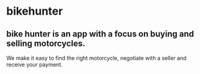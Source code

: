 # bikehunter

## bike hunter is an app with a focus on buying and selling motorcycles. 
We make it easy to find the right motorcycle, negotiate with a seller and receive your payment.
